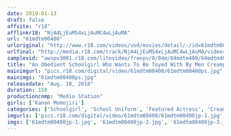 ```yaml
---
date: 2019-01-13
draft: false
affsite: "r18"
afflinkr18: "NjA4LjEuMS4xLjAuMC4wLjAuMA"
url: "61mdtm00400"
urloriginal: "http://www.r18.com/videos/vod/movies/detail/-/id=61mdtm00400"
urlfinal: "http://media.r18.com/track/NjA4LjEuMS4xLjAuMC4wLjAuMA/videos/vod/movies/detail/-/id=61mdtm00400"
samplevid: "awspv3001.r18.com/litevideo/freepv/8/84m/84mdtm400/84mdtm400_dmb_w.mp4"
title: "An Obedient Schoolgirl Who Wants To Be Toyed With By Men Creampie Raw Footage Sex With A Super Cute Beautiful Girl Kanon Momojiri"
mainimgurl: "pics.r18.com/digital/video/61mdtm00400/61mdtm00400ps.jpg"
mainimgs: "61mdtm00400ps.jpg"
releasedate: "Aug. 10, 2018"
duration: 158
productioncomp: "Media Station"
girls: ['Kanon Momojiri']
categories: ['Schoolgirl', 'School Uniform', 'Featured Actress', 'Creampie', 'Cum Swallowing', 'Urination', 'Facial', 'Deep Throat', 'Huge Dick - Large Dick', 'Hi-Def']
imgurls: ['pics.r18.com/digital/video/61mdtm00400/61mdtm00400jp-1.jpg', 'pics.r18.com/digital/video/61mdtm00400/61mdtm00400jp-2.jpg', 'pics.r18.com/digital/video/61mdtm00400/61mdtm00400jp-3.jpg', 'pics.r18.com/digital/video/61mdtm00400/61mdtm00400jp-4.jpg', 'pics.r18.com/digital/video/61mdtm00400/61mdtm00400jp-5.jpg', 'pics.r18.com/digital/video/61mdtm00400/61mdtm00400jp-6.jpg', 'pics.r18.com/digital/video/61mdtm00400/61mdtm00400jp-7.jpg', 'pics.r18.com/digital/video/61mdtm00400/61mdtm00400jp-8.jpg', 'pics.r18.com/digital/video/61mdtm00400/61mdtm00400jp-9.jpg', 'pics.r18.com/digital/video/61mdtm00400/61mdtm00400jp-10.jpg', 'pics.r18.com/digital/video/61mdtm00400/61mdtm00400jp-11.jpg', 'pics.r18.com/digital/video/61mdtm00400/61mdtm00400jp-12.jpg', 'pics.r18.com/digital/video/61mdtm00400/61mdtm00400jp-13.jpg', 'pics.r18.com/digital/video/61mdtm00400/61mdtm00400jp-14.jpg', 'pics.r18.com/digital/video/61mdtm00400/61mdtm00400jp-15.jpg', 'pics.r18.com/digital/video/61mdtm00400/61mdtm00400jp-16.jpg', 'pics.r18.com/digital/video/61mdtm00400/61mdtm00400jp-17.jpg', 'pics.r18.com/digital/video/61mdtm00400/61mdtm00400jp-18.jpg', 'pics.r18.com/digital/video/61mdtm00400/61mdtm00400jp-19.jpg', 'pics.r18.com/digital/video/61mdtm00400/61mdtm00400jp-20.jpg']
imgs: ['61mdtm00400jp-1.jpg', '61mdtm00400jp-2.jpg', '61mdtm00400jp-3.jpg', '61mdtm00400jp-4.jpg', '61mdtm00400jp-5.jpg', '61mdtm00400jp-6.jpg', '61mdtm00400jp-7.jpg', '61mdtm00400jp-8.jpg', '61mdtm00400jp-9.jpg', '61mdtm00400jp-10.jpg', '61mdtm00400jp-11.jpg', '61mdtm00400jp-12.jpg', '61mdtm00400jp-13.jpg', '61mdtm00400jp-14.jpg', '61mdtm00400jp-15.jpg', '61mdtm00400jp-16.jpg', '61mdtm00400jp-17.jpg', '61mdtm00400jp-18.jpg', '61mdtm00400jp-19.jpg', '61mdtm00400jp-20.jpg']
---
```

